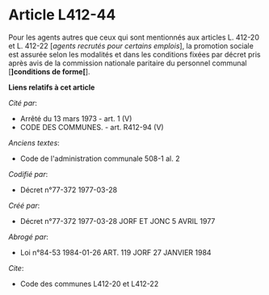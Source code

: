 # Article L412-44

Pour les agents autres que ceux qui sont mentionnés aux articles L. 412-20 et L. 412-22 [*agents recrutés pour certains
emplois*], la promotion sociale est assurée selon les modalités et dans les conditions fixées par décret pris après avis de
la commission nationale paritaire du personnel communal [**]conditions de forme[**].

**Liens relatifs à cet article**

_Cité par_:

  - Arrêté du 13 mars 1973 - art. 1 (V)
  - CODE DES COMMUNES. - art. R412-94 (V)

_Anciens textes_:

  - Code de l'administration communale 508-1 al. 2

_Codifié par_:

  - Décret n°77-372 1977-03-28

_Créé par_:

  - Décret n°77-372 1977-03-28 JORF ET JONC 5 AVRIL 1977

_Abrogé par_:

  - Loi n°84-53 1984-01-26 ART. 119 JORF 27 JANVIER 1984

_Cite_:

  - Code des communes L412-20 et L412-22
